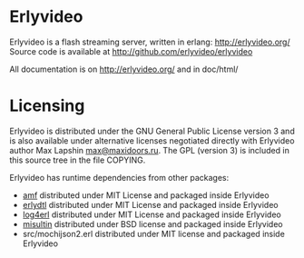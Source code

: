 Erlyvideo
=========

Erlyvideo is a flash streaming server, written in erlang: http://erlyvideo.org/
Source code is available at http://github.com/erlyvideo/erlyvideo

All documentation is on http://erlyvideo.org/ and in doc/html/ 

Licensing
=========

Erlyvideo is distributed under the GNU General Public License version 3 and is also available under alternative licenses negotiated directly with Erlyvideo author Max Lapshin <max@maxidoors.ru>. The GPL (version 3) is included in this source tree in the file COPYING.

Erlyvideo has runtime dependencies from other packages:

* [amf](http://github.com/maxlapshin/eamf) distributed under MIT License and packaged inside Erlyvideo
* [erlydtl](http://github.com/erlyvideo/erlydtl) distributed under MIT License and packaged inside Erlyvideo
* [log4erl](http://github.com/erlyvideo/log4erl) distributed under MIT License and packaged inside Erlyvideo
* [misultin](http://github.com/ostinelli/misultin) distributed under BSD license and packaged inside Erlyvideo
* src/mochijson2.erl distributed under MIT license and packaged inside Erlyvideo


